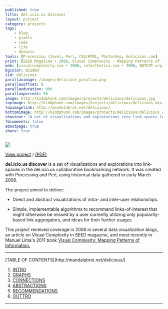 ```yaml
---
published: true
title: del.icio.us discover
layout: project
category: projects
tags:
    - blog
    - pixels
    - code
    - life
    - datavis
tools: [Processing (Java), Perl, CSS/HTML, Photoshop, delicious.com]
print: [SEED Magazine • 2006, Visual Complexity - Mapping Patterns of Information • 2011]
web: [visualcomplexity.com • 2006, infosthetics.com • 2006, NOTCOT.org • 2006]
bgcolor: 82298d
iid: delicious
parallaximage: /images/delicious_parallax.png
parallaxoffset: 0 
parallaxduration: 800
parallaxpercent: 50
image: http://kiddphunk.com/images/projects/delicious/delicious.jpg
topimage: http://kiddphunk.com/images/projects/delicious/delicious_mini.jpg
topimagelink: http://mandalabrot.net/delicious/
bottomimage: http://kiddphunk.com/images/projects/delicious/delicious_detail.jpg
shoutout: "A set of visualizations and explorations into link-spaces in the del.icio.us collaborative bookmarking network."
fbcomments: false
aboutpage: true
share: true
---
```

<img class='feedimg' src='{{page.topimage}}'>

[View project](http://mandalabrot.net/delicious) / [(PDF)](http://kiddphunk.com/images/projects/delicious/del.icio.us.discover.pdf)

**del.icio.us discover** is a set of visualizations and explorations into link-spaces in the del.icio.us collaborative bookmarking network. It was created with Processing and Perl, using historical data gathered in early March 2006.
	
The project aimed to deliver:

* Direct and abstract visualizations of intra- and inter-user relationships.
	
* Simple, implementable algorithms to recommend links-of-interest that might otherwise be missed by a user currently utilizing only popularity-based link aggregators, and ideas for their further usages.
	
	
This project received coverage in 2006 in several data visualization blogs, an article on Visual Complexity in SEED magazine, and most recently in Manuel Lima's 2011 book [Visual Complexity: Mapping Patterns of Information.](http://www.visualcomplexity.com/vc/book/)

<hr>
[TABLE OF CONTENTS](http://mandalabrot.net/delicious/)

1. [INTRO](http://mandalabrot.net/delicious/intro.html)
2. [GRAPHS](http://mandalabrot.net/delicious/graphs.html)
3. [CONNECTIONS](http://mandalabrot.net/delicious/connections.html)
4. [ABSTRACTIONS](http://mandalabrot.net/delicious/abstractions.html)
5. [RECOMMENDATIONS](http://mandalabrot.net/delicious/recommendations.html)
6. [OUTTRO](http://mandalabrot.net/delicious/outtro.html)

<p></p>
<hr>
